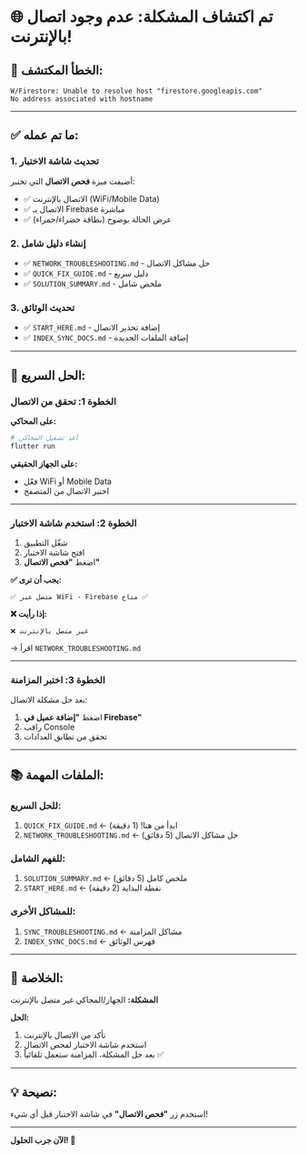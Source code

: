 # 🌐 تم اكتشاف المشكلة: عدم وجود اتصال بالإنترنت!

## 🚨 **الخطأ المكتشف:**

```
W/Firestore: Unable to resolve host "firestore.googleapis.com"
No address associated with hostname
```

---

## ✅ **ما تم عمله:**

### **1. تحديث شاشة الاختبار**

أضيفت ميزة **فحص الاتصال** التي تختبر:

- ✅ الاتصال بالإنترنت (WiFi/Mobile Data)
- ✅ الاتصال بـ Firebase مباشرة
- ✅ عرض الحالة بوضوح (بطاقة خضراء/حمراء)

### **2. إنشاء دليل شامل**

- ✅ `NETWORK_TROUBLESHOOTING.md` - حل مشاكل الاتصال
- ✅ `QUICK_FIX_GUIDE.md` - دليل سريع
- ✅ `SOLUTION_SUMMARY.md` - ملخص شامل

### **3. تحديث الوثائق**

- ✅ `START_HERE.md` - إضافة تحذير الاتصال
- ✅ `INDEX_SYNC_DOCS.md` - إضافة الملفات الجديدة

---

## 🚀 **الحل السريع:**

### **الخطوة 1: تحقق من الاتصال**

**على المحاكي:**

```bash
# أعد تشغيل المحاكي
flutter run
```

**على الجهاز الحقيقي:**

- فعّل WiFi أو Mobile Data
- اختبر الاتصال من المتصفح

---

### **الخطوة 2: استخدم شاشة الاختبار**

1. شغّل التطبيق
2. افتح شاشة الاختبار
3. اضغط **"فحص الاتصال"**

**✅ يجب أن ترى:**

```
✅ متصل عبر WiFi - Firebase متاح ✅
```

**❌ إذا رأيت:**

```
❌ غير متصل بالإنترنت
```

→ اقرأ `NETWORK_TROUBLESHOOTING.md`

---

### **الخطوة 3: اختبر المزامنة**

بعد حل مشكلة الاتصال:

1. اضغط **"إضافة عميل في Firebase"**
2. راقب Console
3. تحقق من تطابق العدادات

---

## 📚 **الملفات المهمة:**

### **للحل السريع:**

1. `QUICK_FIX_GUIDE.md` ← ابدأ من هنا! (1 دقيقة)
2. `NETWORK_TROUBLESHOOTING.md` ← حل مشاكل الاتصال (5 دقائق)

### **للفهم الشامل:**

1. `SOLUTION_SUMMARY.md` ← ملخص كامل (5 دقائق)
2. `START_HERE.md` ← نقطة البداية (2 دقيقة)

### **للمشاكل الأخرى:**

1. `SYNC_TROUBLESHOOTING.md` ← مشاكل المزامنة
2. `INDEX_SYNC_DOCS.md` ← فهرس الوثائق

---

## 🎯 **الخلاصة:**

**المشكلة:** الجهاز/المحاكي غير متصل بالإنترنت

**الحل:**

1. تأكد من الاتصال بالإنترنت
2. استخدم شاشة الاختبار لفحص الاتصال
3. بعد حل المشكلة، المزامنة ستعمل تلقائياً ✅

---

## 💡 **نصيحة:**

استخدم زر **"فحص الاتصال"** في شاشة الاختبار قبل أي شيء!

---

**الآن جرب الحلول! 🚀**
